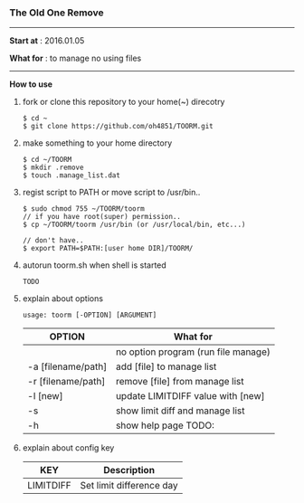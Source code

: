 ### The Old One Remove
---
__Start at__ : 2016.01.05

__What for__ : to manage no using files

---
__How to use__

1. fork or clone this repository to your home(~) direcotry
   ```
   $ cd ~
   $ git clone https://github.com/oh4851/TOORM.git
   ```

2. make something to your home directory
   ```
   $ cd ~/TOORM
   $ mkdir .remove
   $ touch .manage_list.dat
   ```

3. regist script to PATH or move script to /usr/bin..
   ```
   $ sudo chmod 755 ~/TOORM/toorm
   // if you have root(super) permission..
   $ cp ~/TOORM/toorm /usr/bin (or /usr/local/bin, etc...)

   // don't have..
   $ export PATH=$PATH:[user home DIR]/TOORM/
   ```

4. autorun toorm.sh when shell is started
   ```
   TODO
   ```

5. explain about options

   `usage: toorm [-OPTION] [ARGUMENT]`

   | OPTION | What for |
   | ------------- | ----------- |
   |  | no option program (run file manage) |
   | -a [filename/path]| add [file] to manage list |
   | -r [filename/path] | remove [file] from manage list |
   | -l [new] | update LIMITDIFF value with [new] |
   | -s | show limit diff and manage list |
   | -h | show help page TODO: |

6. explain about config key

   | KEY | Description |
   | ------------- | ----------- |
   | LIMITDIFF | Set limit difference day |
